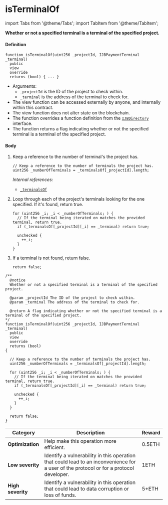 # isTerminalOf

import Tabs from '@theme/Tabs';
import TabItem from '@theme/TabItem';

<Tabs>
<TabItem value="Step by step" label="Step by step">

**Whether or not a specified terminal is a terminal of the specified project.**

#### Definition

```
function isTerminalOf(uint256 _projectId, IJBPaymentTerminal _terminal)
  public
  view
  override
  returns (bool) { ... }
```

* Arguments:
  * `_projectId` is the ID of the project to check within.
  * `_terminal` is the address of the terminal to check for.
* The view function can be accessed externally by anyone, and internally within this contract.
* The view function does not alter state on the blockchain.
* The function overrides a function definition from the [`IJBDirectory`](/dev/api/v2/interfaces/ijbdirectory.md) interface.
* The function returns a flag indicating whether or not the specified terminal is a terminal of the specified project.

#### Body

1.  Keep a reference to the number of terminal's the project has.
    
    ```
    // Keep a reference to the number of terminals the project has.
    uint256 _numberOfTerminals = _terminalsOf[_projectId].length;
    ```

    _Internal references:_

    * [`_terminalsOf`](/dev/api/v2/contracts/jbdirectory/properties/-_terminalsof.md)

2.  Loop through each of the project's terminals looking for the one specified. If it's found, return true.

    ```
    for (uint256 _i; _i < _numberOfTerminals; ) {
      // If the terminal being iterated on matches the provided terminal, return true.
      if (_terminalsOf[_projectId][_i] == _terminal) return true;

      unchecked {
        ++_i;
      }
    }
    ```

3.  If a terminal is not found, return false.

    ```
    return false;
    ```

</TabItem>

<TabItem value="Code" label="Code">

```
/** 
  @notice
  Whether or not a specified terminal is a terminal of the specified project.

  @param _projectId The ID of the project to check within.
  @param _terminal The address of the terminal to check for.

  @return A flag indicating whether or not the specified terminal is a terminal of the specified project.
*/
function isTerminalOf(uint256 _projectId, IJBPaymentTerminal _terminal)
  public
  view
  override
  returns (bool)
{

  // Keep a reference to the number of terminals the project has.
  uint256 _numberOfTerminals = _terminalsOf[_projectId].length;

  for (uint256 _i; _i < _numberOfTerminals; ) {
    // If the terminal being iterated on matches the provided terminal, return true.
    if (_terminalsOf[_projectId][_i] == _terminal) return true;

    unchecked {
      ++_i;
    }
  }

  return false;
}
```

</TabItem>

<TabItem value="Bug bounty" label="Bug bounty">

| Category          | Description                                                                                                                            | Reward |
| ----------------- | -------------------------------------------------------------------------------------------------------------------------------------- | ------ |
| **Optimization**  | Help make this operation more efficient.                                                                                               | 0.5ETH |
| **Low severity**  | Identify a vulnerability in this operation that could lead to an inconvenience for a user of the protocol or for a protocol developer. | 1ETH   |
| **High severity** | Identify a vulnerability in this operation that could lead to data corruption or loss of funds.                                        | 5+ETH  |

</TabItem>
</Tabs>
